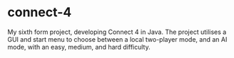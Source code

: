 # connect-4
My sixth form project, developing Connect 4 in Java. The project utilises a GUI and start menu to choose between a local two-player mode, and an AI mode, with an easy, medium, and hard difficulty.
